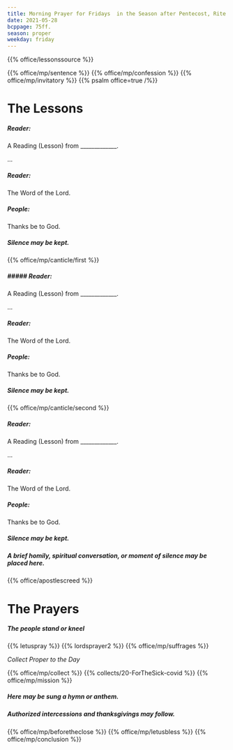 ```yaml
---
title: Morning Prayer for Fridays  in the Season after Pentecost, Rite Two
date: 2021-05-28
bcppage: 75ff.
season: proper
weekday: friday
---
```


{{% office/lessonssource %}}

{{% office/mp/sentence %}}
{{% office/mp/confession %}}
{{% office/mp/invitatory  %}}
{{% psalm office=true /%}}

# The Lessons
##### _Reader:_
A Reading (Lesson) from _____________.

...

##### _Reader:_
The Word of the Lord.

##### **People:**
Thanks be to God.

##### Silence may be kept.

{{% office/mp/canticle/first %}}
##### ##### _Reader:_
A Reading (Lesson) from _____________.

...

##### _Reader:_
The Word of the Lord.

##### **People:**
Thanks be to God.

##### Silence may be kept.

{{% office/mp/canticle/second %}}

##### _Reader:_
A Reading (Lesson) from _____________.

...

##### _Reader:_
The Word of the Lord.

##### **People:**
Thanks be to God.

##### Silence may be kept.

##### A brief homily, spiritual conversation, or moment of silence may be placed here.


{{% office/apostlescreed %}}

# The Prayers

##### The people stand or kneel
{{% letuspray %}}
{{% lordsprayer2 %}}
{{% office/mp/suffrages %}}

_Collect Proper to the Day_

{{% office/mp/collect %}}
{{% collects/20-ForTheSick-covid %}}
{{% office/mp/mission %}}

##### Here may be sung a hymn or anthem.

##### Authorized intercessions and thanksgivings may follow.

{{% office/mp/beforetheclose %}}
{{% office/mp/letusbless %}}
{{% office/mp/conclusion %}}
